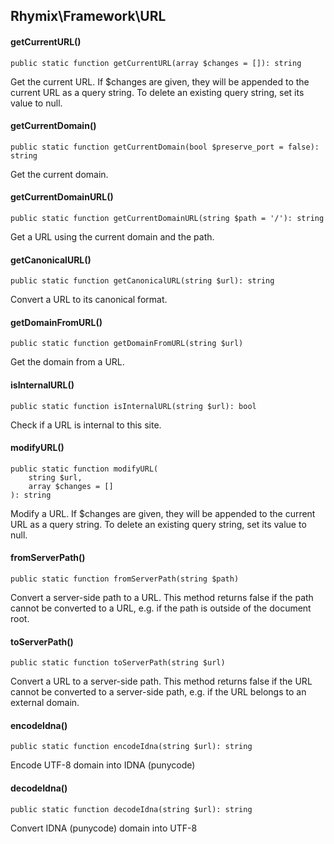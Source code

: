 Rhymix\Framework\URL
--------------------

#### getCurrentURL()

```
public static function getCurrentURL(array $changes = []): string
```

Get the current URL.
If $changes are given, they will be appended to the current URL as a query string.
To delete an existing query string, set its value to null.

#### getCurrentDomain()

```
public static function getCurrentDomain(bool $preserve_port = false): string
```

Get the current domain.

#### getCurrentDomainURL()

```
public static function getCurrentDomainURL(string $path = '/'): string
```

Get a URL using the current domain and the path.

#### getCanonicalURL()

```
public static function getCanonicalURL(string $url): string
```

Convert a URL to its canonical format.

#### getDomainFromURL()

```
public static function getDomainFromURL(string $url)
```

Get the domain from a URL.

#### isInternalURL()

```
public static function isInternalURL(string $url): bool
```

Check if a URL is internal to this site.

#### modifyURL()

```
public static function modifyURL(
    string $url,
    array $changes = []
): string
```

Modify a URL.
If $changes are given, they will be appended to the current URL as a query string.
To delete an existing query string, set its value to null.

#### fromServerPath()

```
public static function fromServerPath(string $path)
```

Convert a server-side path to a URL.
This method returns false if the path cannot be converted to a URL,
e.g. if the path is outside of the document root.

#### toServerPath()

```
public static function toServerPath(string $url)
```

Convert a URL to a server-side path.
This method returns false if the URL cannot be converted to a server-side path,
e.g. if the URL belongs to an external domain.

#### encodeIdna()

```
public static function encodeIdna(string $url): string
```

Encode UTF-8 domain into IDNA (punycode)

#### decodeIdna()

```
public static function decodeIdna(string $url): string
```

Convert IDNA (punycode) domain into UTF-8
